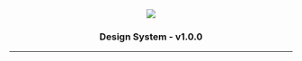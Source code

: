 
<div align="center">
  <img src="https://github.com/user-attachments/assets/3dc6e2d8-287d-41be-9799-5b54dfcf71ef" />
</div>

<div align="center">
  <h3>Design System - v1.0.0</h3>
</div>

---
